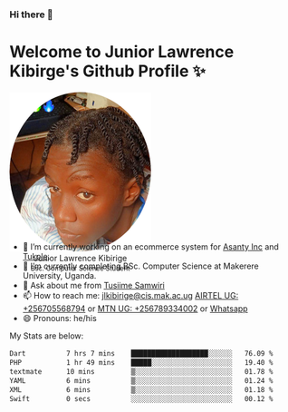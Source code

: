 ### Hi there 👋 
# Welcome to Junior Lawrence Kibirge's Github Profile ✨
 
<p align="center" style="border-radius:50%;width:250px;height:250px;">
  <img src="https://github.com/juniorkibirige/juniorkibirige/blob/main/cropped-twitter-pp.png" 
       alt="Profile picture from Twitter" /></br>
  <span align="center">Junior Lawrence Kibirige</span><br/>
  <small align="center" font-size="15">Bsc. Computer Science Student</small>
</p>

- 🔭 I’m currently working on an ecommerce system for [Asanty Inc](https://asanty.africa) and [Tukole](https://app.tukole.ug).
- 🌱 I’m currently completing BSc. Computer Science at Makerere University, Uganda.
- 💬 Ask about me from [Tusiime Samwiri](mailto:stusiime@asanty.africa)
- 📫 How to reach me: [jlkibirige@cis.mak.ac.ug](mailto:juniorkibirige@students.mak.ac.ug) [AIRTEL UG: +256705568794](tel:+256705568794) or [MTN UG: +256789334002](tel:+256789334002) or [Whatsapp](tel:+17602847072)
- 😄 Pronouns: he/his

My Stats are below:

<!--START_SECTION:waka-->

```text
Dart          7 hrs 7 mins    ███████████████████░░░░░░   76.09 %
PHP           1 hr 49 mins    █████░░░░░░░░░░░░░░░░░░░░   19.40 %
textmate      10 mins         ▒░░░░░░░░░░░░░░░░░░░░░░░░   01.78 %
YAML          6 mins          ▒░░░░░░░░░░░░░░░░░░░░░░░░   01.24 %
XML           6 mins          ▒░░░░░░░░░░░░░░░░░░░░░░░░   01.18 %
Swift         0 secs          ░░░░░░░░░░░░░░░░░░░░░░░░░   00.12 %
```

<!--END_SECTION:waka-->
